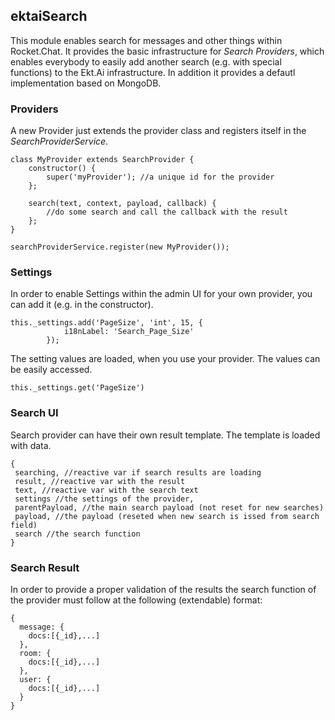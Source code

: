 ## ektaiSearch

This module enables search for messages and other things within Rocket.Chat.
It provides the basic infrastructure for *Search Providers*, which enables everybody to easily add another
search (e.g. with special functions) to the Ekt.Ai infrastructure. In addition it provides a defautl implementation
based on MongoDB.

### Providers

A new Provider just extends the provider class and registers itself in the *SearchProviderService*.
```ecmascript 6
class MyProvider extends SearchProvider {
	constructor() {
		super('myProvider'); //a unique id for the provider
	};
	
	search(text, context, payload, callback) {
		//do some search and call the callback with the result
	};
}

searchProviderService.register(new MyProvider());
```

### Settings
In order to enable Settings within the admin UI for your own provider, you can add it (e.g. in the constructor).
```ecmascript 6
this._settings.add('PageSize', 'int', 15, {
			i18nLabel: 'Search_Page_Size'
		});
```
The setting values are loaded, when you use your provider. The values can be easily accessed.
```ecmascript 6
this._settings.get('PageSize')
```

### Search UI
Search provider can have their own result template. The template is loaded with data.
```ecmascript 6
{
 searching, //reactive var if search results are loading
 result, //reactive var with the result 
 text, //reactive var with the search text
 settings //the settings of the provider,
 parentPayload, //the main search payload (not reset for new searches)
 payload, //the payload (reseted when new search is issed from search field)
 search //the search function
}
```

### Search Result
In order to provide a proper validation of the results the search function of the provider must follow at the following (extendable) format:
```ecmascript 6
{
  message: {
    docs:[{_id},...]
  },
  room: {
    docs:[{_id},...]
  },
  user: {
    docs:[{_id},...]
  }
}
```

